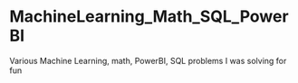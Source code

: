 # MachineLearning_Math_SQL_PowerBI
Various Machine Learning, math, PowerBI, SQL problems I was solving for fun 
